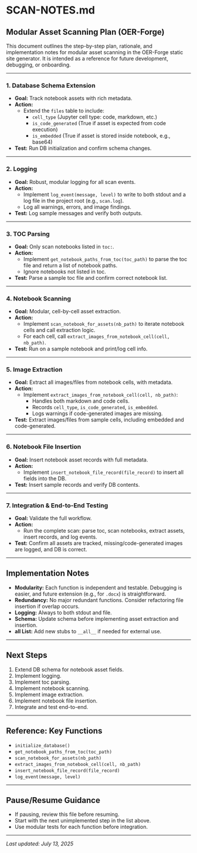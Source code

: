 # SCAN-NOTES.md

## Modular Asset Scanning Plan (OER-Forge)

This document outlines the step-by-step plan, rationale, and implementation notes for modular asset scanning in the OER-Forge static site generator. It is intended as a reference for future development, debugging, or onboarding.

---

### 1. Database Schema Extension
- **Goal:** Track notebook assets with rich metadata.
- **Action:**
  - Extend the `files` table to include:
    - `cell_type` (Jupyter cell type: code, markdown, etc.)
    - `is_code_generated` (True if asset is expected from code execution)
    - `is_embedded` (True if asset is stored inside notebook, e.g., base64)
- **Test:** Run DB initialization and confirm schema changes.

---

### 2. Logging
- **Goal:** Robust, modular logging for all scan events.
- **Action:**
  - Implement `log_event(message, level)` to write to both stdout and a log file in the project root (e.g., `scan.log`).
  - Log all warnings, errors, and image findings.
- **Test:** Log sample messages and verify both outputs.

---

### 3. TOC Parsing
- **Goal:** Only scan notebooks listed in `toc:`.
- **Action:**
  - Implement `get_notebook_paths_from_toc(toc_path)` to parse the toc file and return a list of notebook paths.
  - Ignore notebooks not listed in toc.
- **Test:** Parse a sample toc file and confirm correct notebook list.

---

### 4. Notebook Scanning
- **Goal:** Modular, cell-by-cell asset extraction.
- **Action:**
  - Implement `scan_notebook_for_assets(nb_path)` to iterate notebook cells and call extraction logic.
  - For each cell, call `extract_images_from_notebook_cell(cell, nb_path)`.
- **Test:** Run on a sample notebook and print/log cell info.

---

### 5. Image Extraction
- **Goal:** Extract all images/files from notebook cells, with metadata.
- **Action:**
  - Implement `extract_images_from_notebook_cell(cell, nb_path)`:
    - Handles both markdown and code cells.
    - Records `cell_type`, `is_code_generated`, `is_embedded`.
    - Logs warnings if code-generated images are missing.
- **Test:** Extract images/files from sample cells, including embedded and code-generated.

---

### 6. Notebook File Insertion
- **Goal:** Insert notebook asset records with full metadata.
- **Action:**
  - Implement `insert_notebook_file_record(file_record)` to insert all fields into the DB.
- **Test:** Insert sample records and verify DB contents.

---

### 7. Integration & End-to-End Testing
- **Goal:** Validate the full workflow.
- **Action:**
  - Run the complete scan: parse toc, scan notebooks, extract assets, insert records, and log events.
- **Test:** Confirm all assets are tracked, missing/code-generated images are logged, and DB is correct.

---

## Implementation Notes
- **Modularity:** Each function is independent and testable. Debugging is easier, and future extension (e.g., for `.docx`) is straightforward.
- **Redundancy:** No major redundant functions. Consider refactoring file insertion if overlap occurs.
- **Logging:** Always to both stdout and file.
- **Schema:** Update schema before implementing asset extraction and insertion.
- **__all__ List:** Add new stubs to `__all__` if needed for external use.

---

## Next Steps
1. Extend DB schema for notebook asset fields.
2. Implement logging.
3. Implement toc parsing.
4. Implement notebook scanning.
5. Implement image extraction.
6. Implement notebook file insertion.
7. Integrate and test end-to-end.

---

## Reference: Key Functions
- `initialize_database()`
- `get_notebook_paths_from_toc(toc_path)`
- `scan_notebook_for_assets(nb_path)`
- `extract_images_from_notebook_cell(cell, nb_path)`
- `insert_notebook_file_record(file_record)`
- `log_event(message, level)`

---

## Pause/Resume Guidance
- If pausing, review this file before resuming.
- Start with the next unimplemented step in the list above.
- Use modular tests for each function before integration.

---

_Last updated: July 13, 2025_
